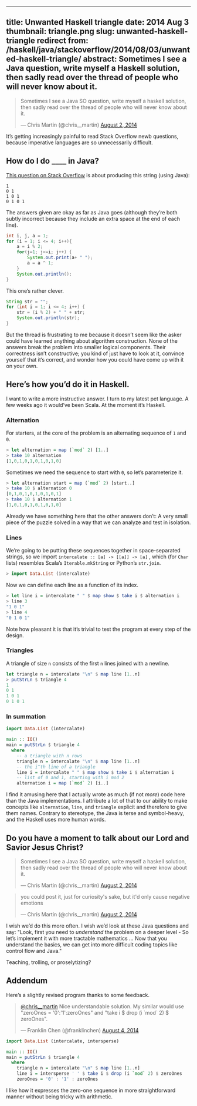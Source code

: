 --------------------------------------------------------------------------------
title:         Unwanted Haskell triangle
date:          2014 Aug 3
thumbnail:     triangle.png
slug:          unwanted-haskell-triangle
redirect from: /haskell/java/stackoverflow/2014/08/03/unwanted-haskell-triangle/
abstract:      Sometimes I see a Java question, write myself a Haskell
               solution, then sadly read over the thread of people who
               will never know about it.
--------------------------------------------------------------------------------

<blockquote><p>Sometimes I see a Java SO
question, write myself a haskell solution, then sadly read over the thread of
people who will never know about it.</p>— Chris Martin (@chris__martin)
<a href="https://twitter.com/chris__martin/statuses/495434666623909889">August
2, 2014</a></blockquote>

It’s getting increasingly painful to read Stack Overflow newb questions,
because imperative languages are so unnecessarily difficult.

How do I do \_\_\_\_ in Java?
--------------------------------------------------------------------------

[This question on Stack Overflow](https://stackoverflow.com/questions/25091218/print-triangle-pattern-using-java)
is about producing this string (using Java):

```
1
0 1
1 0 1
0 1 0 1
```

The answers given are okay as far as Java goes (although they’re both subtly
incorrect because they include an extra space at the end of each line).

```java
int i, j, a = 1;
for (i = 1; i <= 4; i++){
    a = i % 2;
    for(j=1; j<=i; j++) {
        System.out.print(a+ " ");
        a = a ^ 1;
    }
    System.out.println();
}
```

This one’s rather clever.

```java
String str = "";
for (int i = 1; i <= 4; i++) {
    str = (i % 2) + " " + str;
    System.out.println(str);
}
```

But the thread is frustrating to me because it doesn’t seem like the asker
could have learned anything about algorithm construction. None of the answers
break the problem into smaller logical components. Their correctness isn’t
constructive; you kind of just have to look at it, convince yourself that it’s
correct, and wonder how you could have come up with it on your own.

Here’s how you’d do it in Haskell.
--------------------------------------------------------------------------

I want to write a more instructive answer. I turn to my latest pet language. A
few weeks ago it would’ve been Scala. At the moment it’s Haskell.

### Alternation

For starters, at the core of the problem is an alternating sequence of `1` and
`0`.

```haskell
> let alternation = map (`mod` 2) [1..]
> take 10 alternation
[1,0,1,0,1,0,1,0,1,0]
```

Sometimes we need the sequence to start with `0`, so let’s parameterize it.

```haskell
> let alternation start = map (`mod` 2) [start..]
> take 10 $ alternation 0
[0,1,0,1,0,1,0,1,0,1]
> take 10 $ alternation 1
[1,0,1,0,1,0,1,0,1,0]
```

Already we have something here that the other answers don’t: A very small piece
of the puzzle solved in a way that we can analyze and test in isolation.

### Lines

We’re going to be putting these sequences together in space-separated strings,
so we import `intercalate :: [a] -> [[a]] -> [a]` , which (for `Char` lists)
resembles Scala’s `Iterable.mkString` or Python’s `str.join`.

```haskell
> import Data.List (intercalate)
```

Now we can define each line as a function of its index.

```haskell
> let line i = intercalate " " $ map show $ take i $ alternation i
> line 3
"1 0 1"
> line 4
"0 1 0 1"
```

Note how pleasant it is that it’s trivial to test the program at every step of
the design.

### Triangles

A triangle of size `n` consists of the first `n` lines joined with a newline.

```haskell
let triangle n = intercalate "\n" $ map line [1..n]
> putStrLn $ triangle 4
1
0 1
1 0 1
0 1 0 1
```

### In summation

```haskell
import Data.List (intercalate)

main :: IO()
main = putStrLn $ triangle 4
  where
    -- a triangle with n rows
    triangle n = intercalate "\n" $ map line [1..n]
    -- the i^th line of a triangle
    line i = intercalate " " $ map show $ take i $ alternation i
    -- list of 0 and 1, starting with i mod 2
    alternation i = map (`mod` 2) [i..]
```

I find it amusing here that I actually wrote as much (if not *more*) code here
than the Java implementations. I attribute a lot of that to our ability to make
concepts like `alternation`, `line`, and `triangle` explicit and therefore to
give them names. Contrary to stereotype, the Java is terse and symbol-heavy,
and the Haskell uses more human words.

Do you have a moment to talk about our Lord and Savior Jesus Christ?
--------------------------------------------------------------------------

<blockquote><p>Sometimes I see a Java SO question, write myself a haskell solution, then sadly read over the thread of people who will never know about it.</p>&mdash; Chris Martin (@chris__martin) <a href="https://twitter.com/chris__martin/status/495434666623909889">August 2, 2014</a></blockquote>

<blockquote><p>you could post it, just for
curiosity&#39;s sake, but it&#39;d only cause negative emotions</p>—
Chris Martin (@chris__martin) <a
href="https://twitter.com/chris__martin/statuses/495434954399285248">August 2,
2014</a></blockquote>

I wish we’d do this more often. I wish we’d look at these Java questions and
say: "Look, first you need to *understand* the problem on a deeper level - So
let’s implement it with more tractable mathematics ... Now that you understand
the basics, we can get into more difficult coding topics like control flow and
Java."

Teaching, trolling, or proselytizing?

Addendum
--------------------------------------------------------------------------

Here’s a slightly revised program thanks to some feedback.

<blockquote><p>
<a href="https://twitter.com/chris__martin">@chris__martin</a> Nice
understandable solution. My similar would use
&quot;zeroOnes = &#39;0&#39;:&#39;1&#39;:zeroOnes&quot; and &quot;take i $
drop (i `mod` 2) $ zeroOnes&quot;.</p>— Franklin Chen (@franklinchen)
<a href="https://twitter.com/franklinchen/statuses/496275930667843584">August
4, 2014</a></blockquote>

```haskell
import Data.List (intercalate, intersperse)

main :: IO()
main = putStrLn $ triangle 4
  where
    triangle n = intercalate "\n" $ map line [1..n]
    line i = intersperse ' ' $ take i $ drop (i `mod` 2) $ zeroOnes
    zeroOnes = '0' : '1' : zeroOnes
```

I like how it expresses the zero-one sequence in more straightforward manner
without being tricky with arithmetic.
